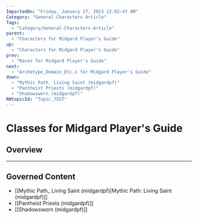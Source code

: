 ```yaml
---
ImportedOn: "Friday, January 27, 2023 12:02:47 AM"
Category: "General Characters Article"
Tags:
  - "Category/General-Characters-Article"
parent:
  - "Characters for Midgard Player's Guide"
up:
  - "Characters for Midgard Player's Guide"
prev:
  - "Races for Midgard Player's Guide"
next:
  - "Archetype_Domain_Etc.s for Midgard Player's Guide"
down:
  - "Mythic Path_ Living Saint (midgardpf)"
  - "Pantheist Priests (midgardpf)"
  - "Shadowsworn (midgardpf)"
RWtopicId: "Topic_7557"
---
```

# Classes for Midgard Player's Guide
## Overview
---
## Governed Content
- [[Mythic Path_ Living Saint (midgardpf)|Mythic Path: Living Saint (midgardpf)]]
- [[Pantheist Priests (midgardpf)]]
- [[Shadowsworn (midgardpf)]]

